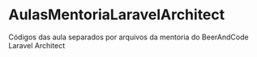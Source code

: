 # AulasMentoriaLaravelArchitect
Códigos das aula separados por arquivos da mentoria do BeerAndCode Laravel Architect
